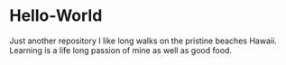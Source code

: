 # Hello-World
Just another repository 
I like long walks on the pristine beaches Hawaii.  Learning is a life long passion of mine as well as good food.
